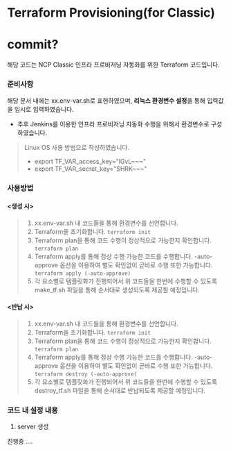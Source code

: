 # Terraform Provisioning(for Classic)
# commit?
해당 코드는 NCP Classic 인프라 프로비저닝 자동화를 위한 Terraform 코드입니다.

### 준비사항

해당 문서 내에는 xx.env-var.sh로 표현하였으며, **리눅스 환경변수 설정**을 통해 입력값을 임시로 입력하였습니다.

- 추후 Jenkins를 이용한 인프라 프로비저닝 자동화 수행을 위해서 환경변수로 구성하였습니다.

> Linux OS 사용 방법으로 작성하였습니다.
> 
> - export TF_VAR_access_key="lGvL~~~"
> - export TF_VAR_secret_key="SHRK~~~"

### 사용방법

#### <생성 시>

 >1. xx.env-var.sh 내 코드들을 통해 환경변수를 선언합니다.
 >2. Terraform을 초기화합니다. 
      `terraform init`
 >3. Terraform plan을 통해 코드 수행이 정상적으로 가능한지 확인합니다.
      `terraform plan`
 >4. Terraform apply를 통해 정상 수행 가능한 코드를 수행합니다.
 -auto-approve 옵션을 이용하여 별도 확인없이 곧바로 수행 또한 가능합니다.
 `terraform apply (-auto-approve)`
 >5. 각 요소별로 템플릿화가 진행되어서 위 코드들을 한번에 수행할 수 있도록 make_tf.sh 파일을 통해 순서대로 생성되도록 제공할 예정입니다.

#### <반납 시>

 >1. xx.env-var.sh 내 코드들을 통해 환경변수를 선언합니다.
 >2. Terraform을 초기화합니다. 
      `terraform init`
 >3. Terraform plan을 통해 코드 수행이 정상적으로 가능한지 확인합니다.
      `terraform plan`
 >4. Terraform apply를 통해 정상 수행 가능한 코드를 수행합니다.
 -auto-approve 옵션을 이용하여 별도 확인없이 곧바로 수행 또한 가능합니다.
 `terraform destroy (-auto-approve)`
 >5. 각 요소별로 템플릿화가 진행되어서 위 코드들을 한번에 수행할 수 있도록 destroy_tf.sh 파일을 통해 순서대로 반납되도록 제공할 예정입니다.
 

### 코드 내 설정 내용
1. server 생성

진행중 ....